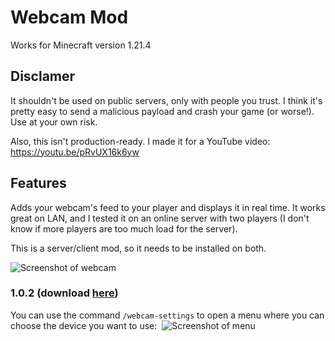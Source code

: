 # Webcam Mod 

Works for Minecraft version 1.21.4

## Disclamer

It shouldn't be used on public servers, only with people you trust. I think it's pretty easy to send a malicious payload and crash your game (or worse!). Use at your own risk.

Also, this isn't production-ready. I made it for a YouTube video: https://youtu.be/pRvUX16k6yw

## Features

Adds your webcam's feed to your player and displays it in real time. It works great on LAN, and I tested it on an online server with two players (I don't know if more players are too much load for the server).

This is a server/client mod, so it needs to be installed on both.

![Screenshot of webcam](https://github.com/user-attachments/assets/9cc82fe8-2d60-43c0-ab34-18856c2a1e51)


### 1.0.2 (download [here](https://github.com/Lichcodes/WebcamMod/releases/tag/1.0.2))

You can use the command `/webcam-settings` to open a menu where you can choose the device you want to use: 
![Screenshot of menu](https://github.com/user-attachments/assets/4084a2b9-6ddc-4538-a8c1-4ac9c2035172)
